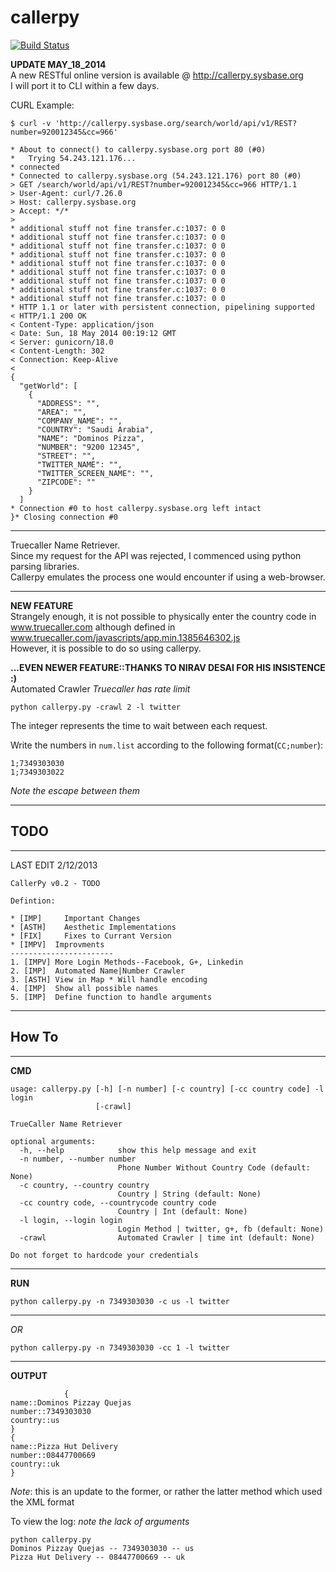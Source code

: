 callerpy
========
[![Build Status](https://travis-ci.org/Logic-gate/callerpy.png?branch=master)](https://travis-ci.org/Logic-gate/callerpy)  

**UPDATE MAY_18_2014**  
A new RESTful online version is available @ http://callerpy.sysbase.org  
I will port it to CLI within a few days.

CURL Example:
```
$ curl -v 'http://callerpy.sysbase.org/search/world/api/v1/REST?number=920012345&cc=966'

* About to connect() to callerpy.sysbase.org port 80 (#0)
*   Trying 54.243.121.176...
* connected
* Connected to callerpy.sysbase.org (54.243.121.176) port 80 (#0)
> GET /search/world/api/v1/REST?number=920012345&cc=966 HTTP/1.1
> User-Agent: curl/7.26.0
> Host: callerpy.sysbase.org
> Accept: */*
> 
* additional stuff not fine transfer.c:1037: 0 0
* additional stuff not fine transfer.c:1037: 0 0
* additional stuff not fine transfer.c:1037: 0 0
* additional stuff not fine transfer.c:1037: 0 0
* additional stuff not fine transfer.c:1037: 0 0
* additional stuff not fine transfer.c:1037: 0 0
* additional stuff not fine transfer.c:1037: 0 0
* additional stuff not fine transfer.c:1037: 0 0
* additional stuff not fine transfer.c:1037: 0 0
* HTTP 1.1 or later with persistent connection, pipelining supported
< HTTP/1.1 200 OK
< Content-Type: application/json
< Date: Sun, 18 May 2014 00:19:12 GMT
< Server: gunicorn/18.0
< Content-Length: 302
< Connection: Keep-Alive
< 
{
  "getWorld": [
    {
      "ADDRESS": "", 
      "AREA": "", 
      "COMPANY_NAME": "", 
      "COUNTRY": "Saudi Arabia", 
      "NAME": "Dominos Pizza", 
      "NUMBER": "9200 12345", 
      "STREET": "", 
      "TWITTER_NAME": "", 
      "TWITTER_SCREEN_NAME": "", 
      "ZIPCODE": ""
    }
  ]
* Connection #0 to host callerpy.sysbase.org left intact
}* Closing connection #0

```
*** 

Truecaller Name Retriever.  
Since my request for the API was rejected, I commenced using python parsing libraries.  
Callerpy emulates the process one would encounter if using a web-browser.

***
**NEW FEATURE**  
Strangely enough, it is not possible to physically enter the country code in www.truecaller.com although defined in www.truecaller.com/javascripts/app.min.1385646302.js  
However, it is possible to do so using callerpy.  

**...EVEN NEWER FEATURE::THANKS TO NIRAV DESAI FOR HIS INSISTENCE :)**  
Automated Crawler
*Truecaller has rate limit*
```
python callerpy.py -crawl 2 -l twitter
```  
The integer represents the time to wait between each request.  

Write the numbers in ```num.list``` according to the following format(```CC;number```):  
```
1;7349303030
1;7349303022
```
*Note the escape between them*

***
TODO
--------
***
LAST EDIT 2/12/2013
```  
CallerPy v0.2 - TODO
  
Defintion: 

* [IMP]     Important Changes 
* [ASTH]    Aesthetic Implementations  
* [FIX]     Fixes to Currant Version  
* [IMPV]  Improvments
-----------------------
1. [IMPV] More Login Methods--Facebook, G+, Linkedin  
2. [IMP]  Automated Name|Number Crawler  
3. [ASTH] View in Map * Will handle encoding  
4. [IMP]  Show all possible names  
5. [IMP]  Define function to handle arguments
```
***
How To
-----
***
**CMD**
```
usage: callerpy.py [-h] [-n number] [-c country] [-cc country code] -l login
                   [-crawl]

TrueCaller Name Retriever

optional arguments:
  -h, --help            show this help message and exit
  -n number, --number number
                        Phone Number Without Country Code (default: None)
  -c country, --country country
                        Country | String (default: None)
  -cc country code, --countrycode country code
                        Country | Int (default: None)
  -l login, --login login
                        Login Method | twitter, g+, fb (default: None)
  -crawl                Automated Crawler | time int (default: None)

Do not forget to hardcode your credentials

```
***
**RUN**
```
python callerpy.py -n 7349303030 -c us -l twitter  
```
***
*OR*
```
python callerpy.py -n 7349303030 -cc 1 -l twitter
```
***
**OUTPUT**
```
            {
name::Dominos Pizzay Quejas
number::7349303030
country::us
}
{
name::Pizza Hut Delivery
number::08447700669
country::uk
}

```
*Note*: this is an update to the former, or rather the latter method which used the XML format  
  
To view the log: *note the lack of arguments*
```
python callerpy.py
Dominos Pizzay Quejas -- 7349303030 -- us
Pizza Hut Delivery -- 08447700669 -- uk
```


